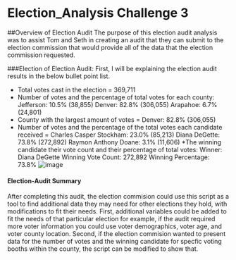 # Election_Analysis Challenge 3


##Overview of Election Audit
The purpose of this election audit analysis was to assist Tom and Seth in creating an audit that they can submit to the election commission that would provide all of the data that the election commission requested. 


###Election of Election Audit:
First, I will be explaining the election audit results in the below bullet point list. 
* Total votes cast in the election = 369,711
* Number of votes and the percentage of total votes for each county:
    Jefferson: 10.5% (38,855)
    Denver: 82.8% (306,055)
    Arapahoe: 6.7% (24,801)
* County with the largest amount of votes = Denver: 82.8% (306,055)
* Number of votes and the percentage of the total votes each candidate received = 
    Charles Casper Stockham: 23.0% (85,213)
    Diana DeGette: 73.8% (272,892)
    Raymon Anthony Doane: 3.1% (11,606)
*The winning candidate their vote count and their percentage of total votes:
    Winner: Diana DeGette
    Winning Vote Count: 272,892
    Winning Percentage: 73.8%
![image](https://user-images.githubusercontent.com/106784795/177198688-e03977f3-7aae-419c-a4ce-c72eeb82f2f8.png)


#### Election-Audit Summary
After completing this audit, the election commision could use this script as a tool to find additional data they may need for other elections they hold, with modifications to fit their needs. First, additional variables could be added to fit the needs of that particular election for example, if the audit required more voter information you could use voter demographics, voter age, and voter county location. Second, if the election commision wanted to present data for the number of votes and the winning candidate for specfic voting booths within the county, the script can be modified to show that. 
